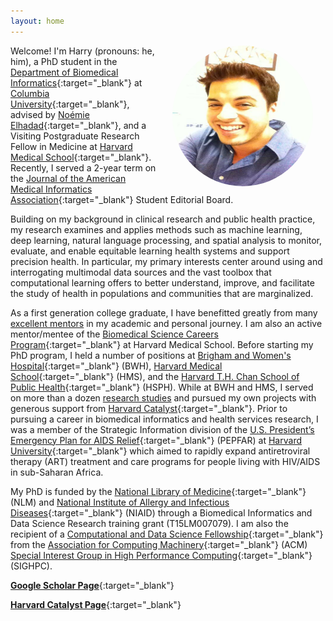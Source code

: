 ```yaml
---
layout: home
---
```

<style>
.avatar {
  vertical-align: middle;
  width: 225px;
  height: 225px;
  border-radius: 50%;
}
</style>

<img style="float:right" src="/assets/img/bright.jpg" height="225" hspace="20" alt="Avatar" class="avatar"/>

Welcome! I'm Harry (pronouns: he, him), a PhD student in the [Department of Biomedical Informatics](https://www.dbmi.columbia.edu/){:target="_blank"} at [Columbia University](https://www.columbia.edu/){:target="_blank"}, advised by [Noémie Elhadad](https://www.dbmi.columbia.edu/profil/noemie-elhadad/){:target="_blank"}, and a Visiting Postgraduate Research Fellow in Medicine at [Harvard Medical School](https://hms.harvard.edu/){:target="_blank"}. Recently, I served a 2-year term on the [Journal of the American Medical Informatics Association](https://academic.oup.com/jamia){:target="_blank"} Student Editorial Board.  

Building on my background in clinical research and public health practice, my research examines and applies methods such as machine learning, deep learning, natural language processing, and spatial analysis to monitor, evaluate, and enable equitable learning health systems and support precision health. In particular, my primary interests center around using and interrogating multimodal data sources and the vast toolbox that computational learning offers to better understand, improve, and facilitate the study of health in populations and communities that are marginalized.     

As a first generation college graduate, I have benefitted greatly from many [excellent mentors](/mentors) in my academic and personal journey. I am also an active mentor/mentee of the [Biomedical Science Careers Program](https://www.bscp.org/){:target="_blank"} at Harvard Medical School. Before starting my PhD program, I held a number of positions at [Brigham and Women's Hospital](https://www.brighamandwomens.org){:target="_blank"} (BWH), [Harvard Medical School](https://hms.harvard.edu/){:target="_blank"} (HMS), and the [Harvard T.H. Chan School of Public Health](https://www.hsph.harvard.edu/){:target="_blank"} (HSPH). While at BWH and HMS, I served on more than a dozen [research studies](/projects) and pursued my own projects with generous support from [Harvard Catalyst](https://catalyst.harvard.edu/){:target="_blank"}. Prior to pursuing a career in biomedical informatics and health services research, I was a member of the Strategic Information division of the [U.S. President’s Emergency Plan for AIDS Relief](https://www.state.gov/pepfar/){:target="_blank"} (PEPFAR) at [Harvard University](https://www.harvard.edu/){:target="_blank"} which aimed to rapidly expand antiretroviral therapy (ART) treatment and care programs for people living with HIV/AIDS in sub-Saharan Africa.       

My PhD is funded by the [National Library of Medicine](https://www.nlm.nih.gov/){:target="_blank"} (NLM) and [National Institute of Allergy and Infectious Diseases](https://www.niaid.nih.gov/){:target="_blank"} (NIAID) through a Biomedical Informatics and Data Science Research training grant (T15LM007079). I am also the recipient of a [Computational and Data Science Fellowship](https://www.sighpc.org/for-your-career/fellowships/2021-fellowship-winners){:target="_blank"} from the [Association for Computing Machinery](https://www.acm.org/){:target="_blank"} (ACM) [Special Interest Group in High Performance Computing](https://www.sighpc.org/home){:target="_blank"} (SIGHPC).

[**Google Scholar Page**](https://scholar.google.com/citations?user=L58_1hAAAAAJ&hl=en){:target="_blank"}
    
[**Harvard Catalyst Page**](http://connects.catalyst.harvard.edu/Profiles/display/Person/35947){:target="_blank"}   
